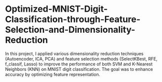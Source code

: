 # Optimized-MNIST-Digit-Classification-through-Feature-Selection-and-Dimensionality-Reduction
In this project, I applied various dimensionality reduction techniques (Autoencoder, ICA, PCA) and feature selection methods (SelectKBest, RFE, f_classif, Lasso) to improve the performance of both SVM and K-Nearest Neighbors (KNN) on MNIST digit classification. The goal was to enhance accuracy by optimizing feature representation.
